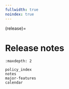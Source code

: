 ```yaml
---
fullwidth: true
noindex: true
---
```


(release)=

# Release notes

```{toctree}
:maxdepth: 2

policy_index
notes
major-features
calendar
```
